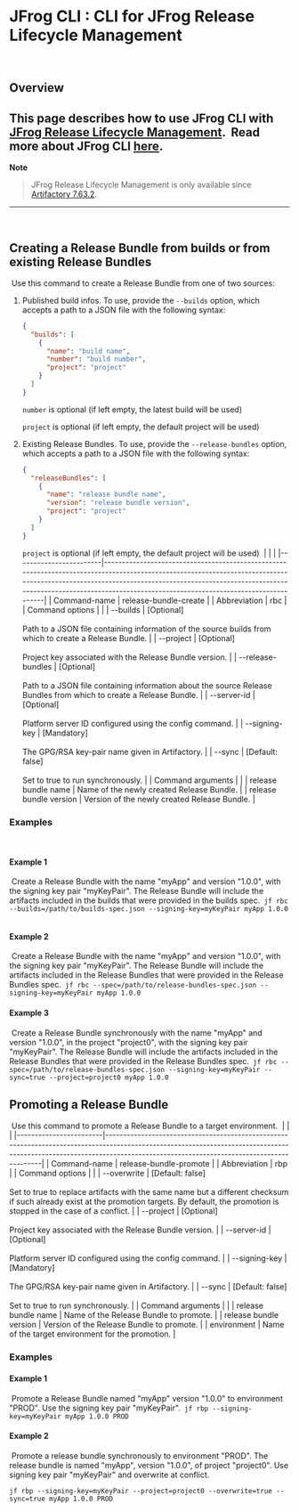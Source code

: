 # JFrog CLI : CLI for JFrog Release Lifecycle Management
​
## Overview

This page describes how to use JFrog CLI with [JFrog Release Lifecycle Management](https://jfrog.com/help/r/jfrog-artifactory-documentation/jfrog-release-lifecycle-management-solution).
​
Read more about JFrog CLI [here](https://jfrog.com/help/r/jfrog-cli).
​
---
**Note**
> JFrog Release Lifecycle Management is only available since [Artifactory 7.63.2](https://jfrog.com/help/r/jfrog-release-information/artifactory-7.63.2-cloud).
---
​
## Creating a Release Bundle from builds or from existing Release Bundles
​
Use this command to create a Release Bundle from one of two sources:
1. Published build infos. To use, provide the `--builds` option, which accepts a path to a JSON file with the following syntax:
    ```json
    {
      "builds": [
        {
          "name": "build name",
          "number": "build number",
          "project": "project"
        }
      ]
    }
    ```
    `number` is optional (if left empty, the latest build will be used)
    
    `project` is optional (if left empty, the default project will be used)
​
2. Existing Release Bundles. To use, provide the `--release-bundles` option, which accepts a path to a JSON file with the following syntax:
    ```json
    {
      "releaseBundles": [
        {
          "name": "release bundle name",
          "version": "release bundle version",
          "project": "project"
        }
      ]
    }
    ```
    `project` is optional (if left empty, the default project will be used)
​
|                        |                                                                                                                                                                                                                                                                                       |
|------------------------|---------------------------------------------------------------------------------------------------------------------------------------------------------------------------------------------------------------------------------------------------------------------------------------|
| Command-name           | release-bundle-create                                                                                                                                                                                                                                                                 |
| Abbreviation           | rbc                                                                                                                                                                                                                                                                                   |
| Command options        |                                                                                                                                                                                                                                                                                       |
| --builds               | \[Optional\]<br><br>Path to a JSON file containing information of the source builds from which to create a Release Bundle.                                                                                                                                                            |
| --project              | \[Optional\]<br><br>Project key associated with the Release Bundle version.                                                                                                                                                                                                           |
| --release-bundles      | \[Optional\]<br><br>Path to a JSON file containing information about the source Release Bundles from which to create a Release Bundle.                                                                                                                                                   |
| --server-id            | \[Optional\]<br><br>Platform server ID configured using the config command.                                                                                                                                                                                                           |
| --signing-key          | \[Mandatory\]<br><br>The GPG/RSA key-pair name given in Artifactory.                                                                                                                                                                                                                  |
| --sync                 | \[Default: false\]<br><br>Set to true to run synchronously.                                                                                                                                                                                                                           |
| Command arguments      |                                                                                                                                                                                                                                                                                       |
| release bundle name    | Name of the newly created Release Bundle.                                                                                                                                                                                                                                             |
| release bundle version | Version of the newly created Release Bundle.                                                                                                                                                                                                                                          |
​
### Examples
​
#### Example 1
​
Create a Release Bundle with the name "myApp" and version "1.0.0", with the signing key pair "myKeyPair".
The Release Bundle will include the artifacts included in the builds that were provided in the builds spec. 
​​```
jf rbc --builds=/path/to/builds-spec.json --signing-key=myKeyPair myApp 1.0.0
​​```

#### Example 2
​
Create a Release Bundle with the name "myApp" and version "1.0.0", with the signing key pair "myKeyPair".
The Release Bundle will include the artifacts included in the Release Bundles that were provided in the Release Bundles spec.
​​```
jf rbc --spec=/path/to/release-bundles-spec.json --signing-key=myKeyPair myApp 1.0.0
​​```

#### Example 3
​
Create a Release Bundle synchronously with the name "myApp" and version "1.0.0", in the project "project0", with the signing key pair "myKeyPair".
The Release Bundle will include the artifacts included in the Release Bundles that were provided in the Release Bundles spec.
​​```
jf rbc --spec=/path/to/release-bundles-spec.json --signing-key=myKeyPair --sync=true --project=project0 myApp 1.0.0
​​```

## Promoting a Release Bundle
​
Use this command to promote a Release Bundle to a target environment.
​
|                        |                                                                                                                                                                                                                        |
|------------------------|------------------------------------------------------------------------------------------------------------------------------------------------------------------------------------------------------------------------|
| Command-name           | release-bundle-promote                                                                                                                                                                                                 |
| Abbreviation           | rbp                                                                                                                                                                                                                    |
| Command options        |                                                                                                                                                                                                                        |
| --overwrite            | \[Default: false\]<br><br>Set to true to replace artifacts with the same name but a different checksum if such already exist at the promotion targets. By default, the promotion is stopped in the case of a conflict. |
| --project              | \[Optional\]<br><br>Project key associated with the Release Bundle version.                                                                                                                                            |
| --server-id            | \[Optional\]<br><br>Platform server ID configured using the config command.                                                                                                                                            |
| --signing-key          | \[Mandatory\]<br><br>The GPG/RSA key-pair name given in Artifactory.                                                                                                                                                   |
| --sync                 | \[Default: false\]<br><br>Set to true to run synchronously.                                                                                                                                                            |
| Command arguments      |                                                                                                                                                                                                                        |
| release bundle name    | Name of the Release Bundle to promote.                                                                                                                                                                                 |
| release bundle version | Version of the Release Bundle to promote.                                                                                                                                                                              |
| environment            | Name of the target environment for the promotion.                                                                                                                                                                      |
​
### Examples

#### Example 1
​
Promote a Release Bundle named "myApp" version "1.0.0" to environment "PROD".
Use the signing key pair "myKeyPair".
​```
jf rbp --signing-key=myKeyPair myApp 1.0.0 PROD
​​```

#### Example 2
​
Promote a release bundle synchronously to environment "PROD".
The release bundle is named "myApp", version "1.0.0", of project "project0".
Use signing key pair "myKeyPair" and overwrite at conflict.
```
jf rbp --signing-key=myKeyPair --project=project0 --overwrite=true --sync=true myApp 1.0.0 PROD
```
